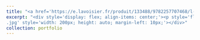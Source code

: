 ```yaml
---
title: "<a href='https://e.lavoisier.fr/produit/133488/9782257707468/l-autisme-de-l-enfance-a-l-age-adulte/' target='_blank'>Chapter - Participatory Research</a>"
excerpt: "<div style='display: flex; align-items: center;'><p style='flex: 1; margin: 0; padding: 0;'> I was delighted to be invited to contribute to the new edition of this French book by writing a chapter on participatory research in autism. In this chapter, I trace the historical development of participatory research and how it has evolved in the field of autism. I also highlight a French examples, though still too few, and discuss the challenges that remain to be addressed. </p><img src='/images/chapter1
.jpg' style='width: 200px; height: auto; margin-left: 10px;'></div>"
collection: portfolio
---
```


